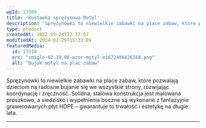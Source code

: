 ```yaml
---
wpId: 13309
title: 'Huśtawka sprężynowa Motyl'
description: 'Sprężynówki to niewielkie zabawki na place zabaw, które pozwalają dzieciom na radosne bujanie się we wszystkie strony, rozwijając koordynację i zręczność. Solidna, stalowa konstrukcja jest malowana proszkowo, a siedzisko i wypełnienia boczne są wykonane z fantazyjnie grawerowanych płyt HDPE – gwarantuje to trwałość i estetykę na długie lata.'
type: product
createdAt: 2022-05-24T12:37:57
modifiedAt: 2024-02-29T15:33:09
featuredMedia:
  id: 13310
  src: "smiglo-02.19.00-wzor-motyl-e1672406426168.png"
  alt: "bujak motyl na plac zabaw"
---
```



Sprężynówki to niewielkie zabawki na place zabaw, które pozwalają dzieciom na radosne bujanie się we wszystkie strony, rozwijając koordynację i zręczność. Solidna, stalowa konstrukcja jest malowana proszkowo, a siedzisko i wypełnienia boczne są wykonane z fantazyjnie grawerowanych płyt HDPE – gwarantuje to trwałość i estetykę na długie lata.

* * *